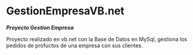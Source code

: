 # GestionEmpresaVB.net

***Proyecto Gestion Empresa***

Proyecto realizado en vb.net con la Base de Datos en MySql, gestiona los pedidos de profuctos de una empresa con sus clientes. 
